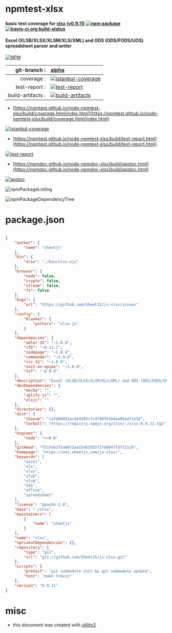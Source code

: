 # npmtest-xlsx

#### basic test coverage for  [xlsx (v0.9.11)](https://oss.sheetjs.com/js-xlsx/)  [![npm package](https://img.shields.io/npm/v/npmtest-xlsx.svg?style=flat-square)](https://www.npmjs.org/package/npmtest-xlsx) [![travis-ci.org build-status](https://api.travis-ci.org/npmtest/node-npmtest-xlsx.svg)](https://travis-ci.org/npmtest/node-npmtest-xlsx)

#### Excel (XLSB/XLSX/XLSM/XLS/XML) and ODS (ODS/FODS/UOS) spreadsheet parser and writer

[![NPM](https://nodei.co/npm/xlsx.png?downloads=true&downloadRank=true&stars=true)](https://www.npmjs.com/package/xlsx)

| git-branch : | [alpha](https://github.com/npmtest/node-npmtest-xlsx/tree/alpha)|
|--:|:--|
| coverage : | [![istanbul-coverage](https://npmtest.github.io/node-npmtest-xlsx/build/coverage.badge.svg)](https://npmtest.github.io/node-npmtest-xlsx/build/coverage.html/index.html)|
| test-report : | [![test-report](https://npmtest.github.io/node-npmtest-xlsx/build/test-report.badge.svg)](https://npmtest.github.io/node-npmtest-xlsx/build/test-report.html)|
| build-artifacts : | [![build-artifacts](https://npmtest.github.io/node-npmtest-xlsx/glyphicons_144_folder_open.png)](https://github.com/npmtest/node-npmtest-xlsx/tree/gh-pages/build)|

- [https://npmtest.github.io/node-npmtest-xlsx/build/coverage.html/index.html](https://npmtest.github.io/node-npmtest-xlsx/build/coverage.html/index.html)

[![istanbul-coverage](https://npmtest.github.io/node-npmtest-xlsx/build/screenCapture.buildCi.browser.%252Ftmp%252Fbuild%252Fcoverage.lib.html.png)](https://npmtest.github.io/node-npmtest-xlsx/build/coverage.html/index.html)

- [https://npmtest.github.io/node-npmtest-xlsx/build/test-report.html](https://npmtest.github.io/node-npmtest-xlsx/build/test-report.html)

[![test-report](https://npmtest.github.io/node-npmtest-xlsx/build/screenCapture.buildCi.browser.%252Ftmp%252Fbuild%252Ftest-report.html.png)](https://npmtest.github.io/node-npmtest-xlsx/build/test-report.html)

- [https://npmdoc.github.io/node-npmdoc-xlsx/build/apidoc.html](https://npmdoc.github.io/node-npmdoc-xlsx/build/apidoc.html)

[![apidoc](https://npmdoc.github.io/node-npmdoc-xlsx/build/screenCapture.buildCi.browser.%252Ftmp%252Fbuild%252Fapidoc.html.png)](https://npmdoc.github.io/node-npmdoc-xlsx/build/apidoc.html)

![npmPackageListing](https://npmtest.github.io/node-npmtest-xlsx/build/screenCapture.npmPackageListing.svg)

![npmPackageDependencyTree](https://npmtest.github.io/node-npmtest-xlsx/build/screenCapture.npmPackageDependencyTree.svg)



# package.json

```json

{
    "author": {
        "name": "sheetjs"
    },
    "bin": {
        "xlsx": "./bin/xlsx.njs"
    },
    "browser": {
        "node": false,
        "crypto": false,
        "stream": false,
        "fs": false
    },
    "bugs": {
        "url": "https://github.com/SheetJS/js-xlsx/issues"
    },
    "config": {
        "blanket": {
            "pattern": "xlsx.js"
        }
    },
    "dependencies": {
        "adler-32": "~1.0.0",
        "cfb": "~0.11.1",
        "codepage": "~1.8.0",
        "commander": "~2.9.0",
        "crc-32": "~1.0.0",
        "exit-on-epipe": "~1.0.0",
        "ssf": "~0.9.0"
    },
    "description": "Excel (XLSB/XLSX/XLSM/XLS/XML) and ODS (ODS/FODS/UOS) spreadsheet parser and writer",
    "devDependencies": {
        "mocha": "",
        "uglify-js": "",
        "xlsjs": ""
    },
    "directories": {},
    "dist": {
        "shasum": "cafd6b052acdedd85cfc4798fb1b8aa86adf1e32",
        "tarball": "https://registry.npmjs.org/xlsx/-/xlsx-0.9.11.tgz"
    },
    "engines": {
        "node": ">=0.8"
    },
    "gitHead": "f51feb375a0072ae15461955f37d0047fdf521c8",
    "homepage": "https://oss.sheetjs.com/js-xlsx/",
    "keywords": [
        "excel",
        "xls",
        "xlsx",
        "xlsb",
        "xlsm",
        "ods",
        "office",
        "spreadsheet"
    ],
    "license": "Apache-2.0",
    "main": "./xlsx",
    "maintainers": [
        {
            "name": "sheetjs"
        }
    ],
    "name": "xlsx",
    "optionalDependencies": {},
    "repository": {
        "type": "git",
        "url": "git://github.com/SheetJS/js-xlsx.git"
    },
    "scripts": {
        "pretest": "git submodule init && git submodule update",
        "test": "make travis"
    },
    "version": "0.9.11"
}
```



# misc
- this document was created with [utility2](https://github.com/kaizhu256/node-utility2)
